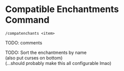 # Compatible Enchantments Command

`/compatenchants <item>`

TODO: comments

TODO: Sort the enchantments by name  
(also put curses on bottom)  
(...should probably make this all configurable lmao)  
